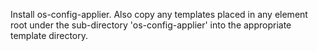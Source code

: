 Install os-config-applier. Also copy any templates placed in any element
root under the sub-directory 'os-config-applier' into the appropriate
template directory.
